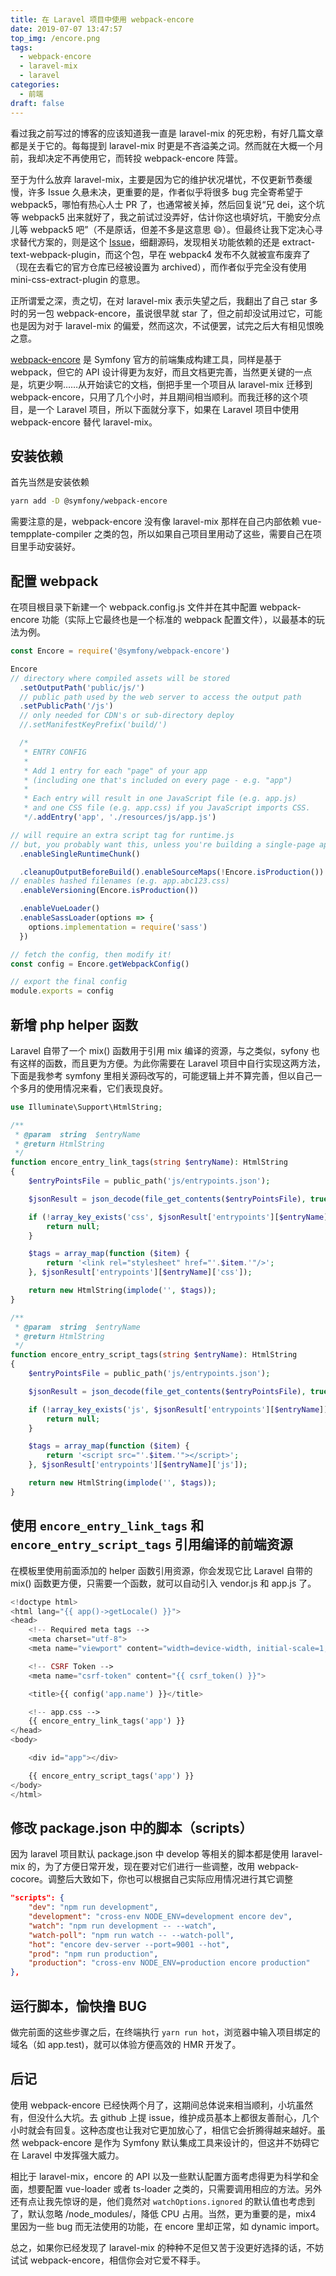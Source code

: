 ```yaml
---
title: 在 Laravel 项目中使用 webpack-encore
date: 2019-07-07 13:47:57
top_img: /encore.png
tags:
  - webpack-encore
  - laravel-mix
  - laravel
categories:
  - 前端
draft: false
---
```


看过我之前写过的博客的应该知道我一直是 laravel-mix 的死忠粉，有好几篇文章都是关于它的。每每提到 laravel-mix 时更是不吝溢美之词。然而就在大概一个月前，我却决定不再使用它，而转投 webpack-encore 阵营。

至于为什么放弃 laravel-mix，主要是因为它的维护状况堪忧，不仅更新节奏缓慢，许多 Issue 久悬未决，更重要的是，作者似乎将很多 bug 完全寄希望于 webpack5，哪怕有热心人士 PR 了，也通常被关掉，然后回复说“兄 dei，这个坑等 webpack5 出来就好了，我之前试过没弄好，估计你这也填好坑，干脆安分点儿等 webpack5 吧”（不是原话，但差不多是这意思 :smile:）。但最终让我下定决心寻求替代方案的，则是这个 [Issue](https://github.com/JeffreyWay/laravel-mix/issues/1914)，细翻源码，发现相关功能依赖的还是 extract-text-webpack-plugin，而这个包，早在 webpack4 发布不久就被宣布废弃了（现在去看它的官方仓库已经被设置为 archived），而作者似乎完全没有使用 mini-css-extract-plugin 的意思。

正所谓爱之深，责之切，在对 laravel-mix 表示失望之后，我翻出了自己 star 多时的另一包 webpack-encore，虽说很早就 star 了，但之前却没试用过它，可能也是因为对于 laravel-mix 的偏爱，然而这次，不试便罢，试完之后大有相见恨晚之意。

[webpack-encore](https://symfony.com/doc/current/frontend/encore/simple-example.html) 是 Symfony 官方的前端集成构建工具，同样是基于 webpack，但它的 API 设计得更为友好，而且文档更完善，当然更关键的一点是，坑更少啊……从开始读它的文档，倒把手里一个项目从 laravel-mix 迁移到 webpack-encore，只用了几个小时，并且期间相当顺利。而我迁移的这个项目，是一个 Laravel 项目，所以下面就分享下，如果在 Laravel 项目中使用 webpack-encore 替代 laravel-mix。

## 安装依赖

首先当然是安装依赖

```bash
yarn add -D @symfony/webpack-encore
```

需要注意的是，webpack-encore 没有像 laravel-mix 那样在自己内部依赖 vue-tempplate-compiler 之类的包，所以如果自己项目里用动了这些，需要自己在项目里手动安装好。

## 配置 webpack

在项目根目录下新建一个 webpack.config.js 文件并在其中配置 webpack-encore 功能（实际上它最终也是一个标准的 webpack 配置文件），以最基本的玩法为例。

```js
const Encore = require('@symfony/webpack-encore')

Encore
// directory where compiled assets will be stored
  .setOutputPath('public/js/')
  // public path used by the web server to access the output path
  .setPublicPath('/js')
  // only needed for CDN's or sub-directory deploy
  //.setManifestKeyPrefix('build/')

  /*
   * ENTRY CONFIG
   *
   * Add 1 entry for each "page" of your app
   * (including one that's included on every page - e.g. "app")
   *
   * Each entry will result in one JavaScript file (e.g. app.js)
   * and one CSS file (e.g. app.css) if you JavaScript imports CSS.
   */.addEntry('app', './resources/js/app.js')

// will require an extra script tag for runtime.js
// but, you probably want this, unless you're building a single-page app
  .enableSingleRuntimeChunk()

  .cleanupOutputBeforeBuild().enableSourceMaps(!Encore.isProduction())
// enables hashed filenames (e.g. app.abc123.css)
  .enableVersioning(Encore.isProduction())

  .enableVueLoader()
  .enableSassLoader(options => {
    options.implementation = require('sass')
  })

// fetch the config, then modify it!
const config = Encore.getWebpackConfig()

// export the final config
module.exports = config
```


## 新增 php helper 函数

Laravel 自带了一个 mix() 函数用于引用 mix 编译的资源，与之类似，syfony 也有这样的函数，而且更为方便。为此你需要在 Laravel 项目中自行实现这两方法，下面是我参考 symfony 里相关源码改写的，可能逻辑上并不算完善，但以自己一个多月的使用情况来看，它们表现良好。

```php
use Illuminate\Support\HtmlString;

/**
 * @param  string  $entryName
 * @return HtmlString
 */
function encore_entry_link_tags(string $entryName): HtmlString
{
    $entryPointsFile = public_path('js/entrypoints.json');

    $jsonResult = json_decode(file_get_contents($entryPointsFile), true);

    if (!array_key_exists('css', $jsonResult['entrypoints'][$entryName])) {
        return null;
    }

    $tags = array_map(function ($item) {
        return '<link rel="stylesheet" href="'.$item.'"/>';
    }, $jsonResult['entrypoints'][$entryName]['css']);

    return new HtmlString(implode('', $tags));
}

/**
 * @param  string  $entryName
 * @return HtmlString
 */
function encore_entry_script_tags(string $entryName): HtmlString
{
    $entryPointsFile = public_path('js/entrypoints.json');

    $jsonResult = json_decode(file_get_contents($entryPointsFile), true);

    if (!array_key_exists('js', $jsonResult['entrypoints'][$entryName])) {
        return null;
    }

    $tags = array_map(function ($item) {
        return '<script src="'.$item.'"></script>';
    }, $jsonResult['entrypoints'][$entryName]['js']);

    return new HtmlString(implode('', $tags));
}
```

## 使用 `encore_entry_link_tags` 和 `encore_entry_script_tags` 引用编译的前端资源

在模板里使用前面添加的 helper 函数引用资源，你会发现它比 Laravel 自带的 mix() 函数更方便，只需要一个函数，就可以自动引入 vendor.js 和 app.js 了。

```php
<!doctype html>
<html lang="{{ app()->getLocale() }}">
<head>
    <!-- Required meta tags -->
    <meta charset="utf-8">
    <meta name="viewport" content="width=device-width, initial-scale=1, shrink-to-fit=no">

    <!-- CSRF Token -->
    <meta name="csrf-token" content="{{ csrf_token() }}">

    <title>{{ config('app.name') }}</title>

    <!-- app.css -->
    {{ encore_entry_link_tags('app') }}
</head>
<body>

    <div id="app"></div>

    {{ encore_entry_script_tags('app') }}
</body>
</html>
```

## 修改 package.json 中的脚本（scripts）

因为 laravel 项目默认 package.json 中 develop 等相关的脚本都是使用 laravel-mix 的，为了方便日常开发，现在要对它们进行一些调整，改用 webpack-cocore。调整后大致如下，你也可以根据自己实际应用情况进行其它调整

```json
"scripts": {
    "dev": "npm run development",
    "development": "cross-env NODE_ENV=development encore dev",
    "watch": "npm run development -- --watch",
    "watch-poll": "npm run watch -- --watch-poll",
    "hot": "encore dev-server --port=9001 --hot",
    "prod": "npm run production",
    "production": "cross-env NODE_ENV=production encore production"
},
```

## 运行脚本，愉快撸 BUG

做完前面的这些步骤之后，在终端执行 `yarn run hot`，浏览器中输入项目绑定的域名（如 app.test)，就可以体验方便高效的 HMR 开发了。

## 后记

使用 webpack-encore 已经快两个月了，这期间总体说来相当顺利，小坑虽然有，但没什么大坑。去 github 上提 issue，维护成员基本上都很友善耐心，几个小时就会有回复。这种态度也让我对它更加放心了，相信它会折腾得越来越好。虽然 webpack-encore 是作为 Symfony 默认集成工具来设计的，但这并不妨碍它在 Laravel 中发挥强大威力。

相比于 laravel-mix，encore 的 API 以及一些默认配置方面考虑得更为科学和全面，想要配置 vue-loader 或者  ts-loader 之类的，只需要调用相应的方法。另外还有点让我先惊讶的是，他们竟然对 `watchOptions.ignored` 的默认值也考虑到了，默认忽略 /node_modules/，降低 CPU 占用。当然，更为重要的是，mix4 里因为一些 bug 而无法使用的功能，在 encore 里却正常，如 dynamic import。

总之，如果你已经发现了 laravel-mix 的种种不足但又苦于没更好选择的话，不妨试试 webpack-encore，相信你会对它爱不释手。
